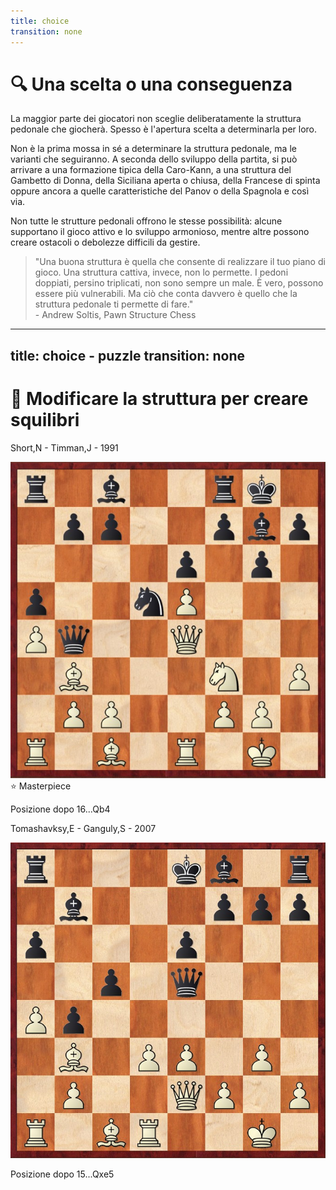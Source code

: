 ```yaml
---
title: choice
transition: none
---
```


# 🔍 Una scelta o una conseguenza

<div class="mt-6 text-left">
  <p class="text-lg text-gray-500 leading-relaxed">
    La maggior parte dei giocatori non sceglie deliberatamente la struttura pedonale che giocherà. Spesso è l'apertura scelta a determinarla per loro.
  </p>
  <p class="text-lg text-gray-500 leading-relaxed mt-4"> Non è la prima mossa in sé a determinare la struttura pedonale, ma le varianti che seguiranno. A seconda dello sviluppo della partita, si può arrivare a una formazione tipica della Caro-Kann, a una struttura del Gambetto di Donna, della Siciliana aperta o chiusa, della Francese di spinta oppure ancora a quelle caratteristiche del Panov o della Spagnola e così via. </p>
  <p class="text-lg text-gray-500 leading-relaxed mt-4"> 
  Non tutte le strutture pedonali offrono le stesse possibilità: alcune supportano il gioco attivo e lo sviluppo armonioso, mentre altre possono creare ostacoli o debolezze difficili da gestire. 
  </p>
  <blockquote class="border-l-4 border-blue-500 pl-4 text-gray-500">
    "Una buona struttura è quella che consente di realizzare il tuo piano di gioco. Una struttura cattiva, invece, non lo permette. I pedoni doppiati, persino triplicati, non sono sempre un male. È vero, possono essere più vulnerabili. Ma ciò che conta davvero è quello che la struttura pedonale ti permette di fare."
    <footer class="text-sm text-gray-500 mt-2">- Andrew Soltis, Pawn Structure Chess</footer>
  </blockquote>
</div>

<Footer />

---
title: choice - puzzle
transition: none
---

# 🧩 Modificare la struttura per creare squilibri 

<div class="grid grid-cols-2 gap-4 items-center mt-4">
  <div v-click="1" class="flex flex-col items-center">
    <p class="text-sm font-semibold text-gray-500">Short,N - Timman,J - 1991</p>
    <div class="relative flex flex-col items-center">
        <img src="../images/short-timman-1991.jpg" alt="Diagram 1" class="w-48 h-48 object-cover rounded-lg shadow-md border-2 border-gray-300" />
        <span class="absolute -top-3 px-2 pl-1.5 py-0.5 bg-blue-500 text-white text-[9px] font-semibold rounded-full flex items-center shadow-md">
            ⭐ Masterpiece
        </span>
    </div>
    <p class="mt-2 text-xs">Posizione dopo 16...Qb4</p>
  </div>  
  <div v-click="2" class="flex flex-col items-center">
    <p class="text-sm font-semibold text-gray-500">Tomashavksy,E - Ganguly,S - 2007</p>
    <img src="../images/tomashavksy-ganguly-2007.jpg" alt="Diagram 2" class="w-48 h-48 object-cover rounded-lg shadow-md border-2 border-gray-300" />
    <p class="mt-2 text-xs">Posizione dopo 15...Qxe5</p>
  </div>
</div>

<Footer />
